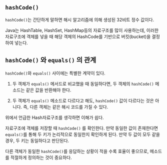 ## `hashCode()`
`hashCode()`는 간단하게 말하면 해시 알고리즘에 의해 생성된 32비트 정수 값이다. 

Java는 HashTable, HashSet, HashMap등의 자료구조를 많이 사용하는데, 이러한 자료구조에 객체를 넣을 때 해당 객체의 HashCode를 기반으로 버킷(bucket)을 결정하여 넣는다.

## `hashCode()` 와 `equals()` 의 관계
`hashCode()`와 `equals()` 사이에는 특별한 계약이 있다.

1. 두 객체가 `equals()` 메서드로 비교했을 때 동일하다면, 두 객체의 `hashCode()` 메소드는 같은 값을 반환해야 한다.

2. 두 객체가 `equals()` 메소드로 다르다고 해도, `hashCode()` 값이 다르다는 것은 아니다. 즉, 다른 객체는 같은 해시 코드를 가질 수 있다.

위에서 언급한 Hash자료구조를 생각하면 이해가 쉽다. 

자료구조에 객체를 저장할 때 `hashCode()` 를 확인한다. 만약 동일한 값이 존재한다면 `equals()`를 통해 두 키가 논리적으로 동일한지 확인하게 된다. 만약 두 값이 모두 같을 경우, 두 키는 동일하다고 판단된다.

다른 객체가 동일한 `hashCode()`를 응답하는 상황이 적을 수록 효율이 좋으므로, 메소드를 적절하게 정의하는 것이 중요하다.
